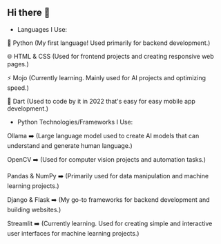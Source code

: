 ## Hi there 👋
- Languages I Use:
 
🐍 Python (My first language! Used primarily for backend development.)

🌐 HTML & CSS (Used for frontend projects and creating responsive web pages.)

⚡ Mojo (Currently learning. Mainly used for AI projects and optimizing speed.)

📱 Dart (Used to code by it in 2022 that's easy  for easy mobile app development.)



- Python Technologies/Frameworks I Use:
  
Ollama ➡️ (Large language model used to create AI models that can understand and generate human language.)

OpenCV ➡️ (Used for computer vision projects and automation tasks.)

Pandas & NumPy ➡️ (Primarily used for data manipulation and machine learning projects.)

Django & Flask ➡️ (My go-to frameworks for backend development and building websites.)

Streamlit ➡️ (Currently learning. Used for creating simple and interactive user interfaces for machine learning projects.)
